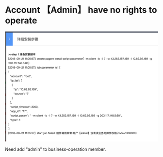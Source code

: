 # Account 【Admin】 have no rights to operate

![Admin error](../../../.gitbook/assets/screen-shot-2018-09-21-at-11.06.01.png)

Need add "admin" to business-operation member.

